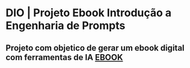 # DIO | Projeto Ebook Introdução a Engenharia de Prompts

Projeto com objetico de gerar um ebook digital com ferramentas de IA
[EBOOK](https://github.com/luizfelipe1987/Ebook_IAA_Dio.git)
----------------------------------------------------------------
